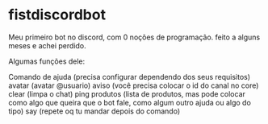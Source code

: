 # fistdiscordbot
Meu primeiro bot no discord, com 0 noções de programação. feito a alguns meses e achei perdido. 

Algumas funções dele:

Comando de ajuda (precisa configurar dependendo dos seus requisitos)
avatar (avatar @usuario)
aviso (você precisa colocar o id do canal no core)
clear (limpa o chat)
ping 
produtos (lista de produtos, mas pode colocar como algo que queira que o bot fale, como algum outro ajuda ou algo do tipo)
say (repete oq tu mandar depois do comando)
